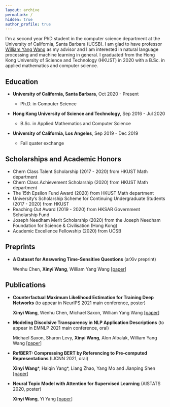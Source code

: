 ```yaml
---
layout: archive
permalink: /
hidden: true
author_profile: true
---
```


I'm a second year PhD student in the computer science department at the University of California, Santa Barbara (UCSB). I am glad to have professor [William Yang Wang](https://sites.cs.ucsb.edu/~william/index.html) as my advisor and I am interested in natural language processing and machine learning in general. I graduated from the Hong Kong University of Science and Technology (HKUST) in 2020 with a B.Sc. in applied mathematics and computer science. 
<!-- I was on exchange at the University of California, Los Angeles (UCLA) from September to December, 2019.  -->
<!-- I also had the fortune to work with [Yi Yang](http://yya518.github.io/) and [Prof. Yuan Yao](https://yao-lab.github.io/).  -->
<!-- \[[CV](/pdf/Resume.pdf)\]  -->

## Education 
* **University of California, Santa Barbara**, Oct 2020 - Present
  * Ph.D. in Computer Science

* **Hong Kong University of Science and Technology**, Sep 2016 - Jul 2020
  * B.Sc. in Applied Mathematics and Computer Science
  <!-- * CGA: 3.74/4.30  -->
  <!-- \[[transcript](/pdf/HKUST_transcript.pdf)\] -->
  <!-- * Capstone Project Supervisor: Prof. Yuan, Yao  -->

* **University of California, Los Angeles**, Sep 2019 - Dec 2019
  * Fall quater exchange
  <!-- * CGA: 3.90/4.00 (Dean's Honors List)  -->
  <!-- \[[transcript](/pdf/UCLA_transcript.pdf)\] -->

## Scholarships and Academic Honors

* Chern Class Talent Scholarship (2017 - 2020) from HKUST Math department
* Chern Class Achievement Scholarship (2020) from HKUST Math department
* The 15th Epsilon Fund Award (2020) from HKUST Math department
* University’s Scholarship Scheme for Continuing Undergraduate Students (2017 - 2020) from HKUST
* Reaching Out Award (2019 - 2020) from HKSAR Government Scholarship Fund
* Joseph Needham Merit Scholarship (2020) from the Joseph Needham Foundation for Science & Civilisation (Hong Kong) 
* Academic Excellence Fellowship (2020) from UCSB

## Preprints

* **A Dataset for Answering Time-Sensitive Questions** (arXiv preprint)

  Wenhu Chen, **Xinyi Wang**, William Yang Wang \[[paper](https://arxiv.org/abs/2108.06314)\]

## Publications

* **Counterfactual Maximum Likelihood Estimation for Training Deep Networks** (to appear in NeurIPS 2021 main conference, poster)

  **Xinyi Wang**, Wenhu Chen, Michael Saxon, William Yang Wang \[[paper](https://arxiv.org/abs/2106.03831)\]

* **Modeling Discolsive Transparency in NLP Application Descriptions** (to appear in EMNLP 2021 main conference, oral)

  Michael Saxon, Sharon Levy, **Xinyi Wang**, Alon Albalak, William Yang Wang \[[paper](https://arxiv.org/abs/2101.00433)\]

* **RefBERT: Compressing BERT by Referencing to Pre-computed Representations** (IJCNN 2021, oral)

  **Xinyi Wang**\*, Haiqin Yang\*, Liang Zhao, Yang Mo and Jianping Shen \[[paper](https://arxiv.org/abs/2106.08898)\]

* **Neural Topic Model with Attention for Supervised Learning** (AISTATS 2020, poster)

  **Xinyi Wang**, Yi Yang \[[paper](http://proceedings.mlr.press/v108/wang20c.html)\]

<!-- * **Direct Proof of the Formation of Droplet Surface Shape and the Principle of Minimizing Free Energy** (College Physics. Sep. 2020)

  Kang Jin, **Xinyi Wang**, Kaihang Gui -->
